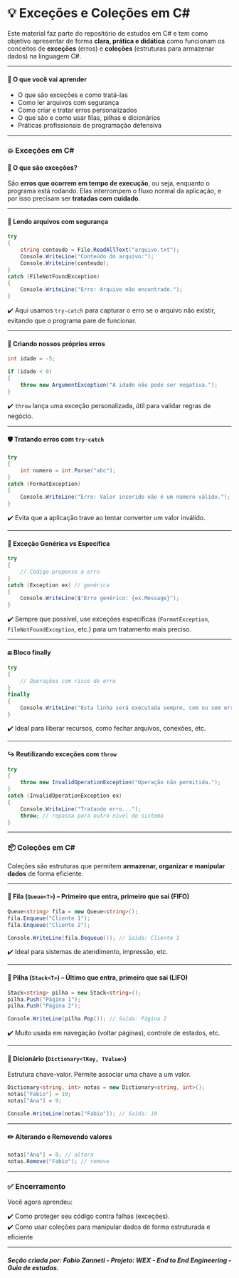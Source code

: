 # 💡 Exceções e Coleções em C#

Este material faz parte do repositório de estudos em C# e tem como objetivo apresentar de forma **clara, prática e didática** como funcionam os conceitos de **exceções** (erros) e **coleções** (estruturas para armazenar dados) na linguagem C#.

---

#### 📌 O que você vai aprender

- O que são exceções e como tratá-las  
- Como ler arquivos com segurança  
- Como criar e tratar erros personalizados  
- O que são e como usar filas, pilhas e dicionários  
- Práticas profissionais de programação defensiva  

---

### 💥 Exceções em C#

#### 🔹 O que são exceções?

São **erros que ocorrem em tempo de execução**, ou seja, enquanto o programa está rodando. Elas interrompem o fluxo normal da aplicação, e por isso precisam ser **tratadas com cuidado**.

---

#### 📁 Lendo arquivos com segurança

```csharp
try
{
    string conteudo = File.ReadAllText("arquivo.txt");
    Console.WriteLine("Conteúdo do arquivo:");
    Console.WriteLine(conteudo);
}
catch (FileNotFoundException)
{
    Console.WriteLine("Erro: Arquivo não encontrado.");
}
````

✔️ Aqui usamos `try-catch` para capturar o erro se o arquivo não existir, evitando que o programa pare de funcionar.

---

#### 🚨 Criando nossos próprios erros

```csharp
int idade = -5;

if (idade < 0)
{
    throw new ArgumentException("A idade não pode ser negativa.");
}
```

✔️ `throw` lança uma exceção personalizada, útil para validar regras de negócio.

---

#### 🛡️ Tratando erros com `try-catch`

```csharp
try
{
    int numero = int.Parse("abc");
}
catch (FormatException)
{
    Console.WriteLine("Erro: Valor inserido não é um número válido.");
}
```

✔️ Evita que a aplicação trave ao tentar converter um valor inválido.

---

#### 🧩 Exceção Genérica vs Específica

```csharp
try
{
    // Código propenso a erro
}
catch (Exception ex) // genérica
{
    Console.WriteLine($"Erro genérico: {ex.Message}");
}
```

✔️ Sempre que possível, use exceções específicas (`FormatException`, `FileNotFoundException`, etc.) para um tratamento mais preciso.

---

#### 🔚 Bloco finally

```csharp
try
{
    // Operações com risco de erro
}
finally
{
    Console.WriteLine("Esta linha será executada sempre, com ou sem erro.");
}
```

✔️ Ideal para liberar recursos, como fechar arquivos, conexões, etc.

---

#### ↪️ Reutilizando exceções com `throw`

```csharp
try
{
    throw new InvalidOperationException("Operação não permitida.");
}
catch (InvalidOperationException ex)
{
    Console.WriteLine("Tratando erro...");
    throw; // repassa para outro nível do sistema
}
```

---

### 📦 Coleções em C\#

Coleções são estruturas que permitem **armazenar, organizar e manipular dados** de forma eficiente.

---

#### 🔁 Fila (`Queue<T>`) – Primeiro que entra, primeiro que sai (FIFO)

```csharp
Queue<string> fila = new Queue<string>();
fila.Enqueue("Cliente 1");
fila.Enqueue("Cliente 2");

Console.WriteLine(fila.Dequeue()); // Saída: Cliente 1
```

✔️ Ideal para sistemas de atendimento, impressão, etc.

---

#### 🧱 Pilha (`Stack<T>`) – Último que entra, primeiro que sai (LIFO)

```csharp
Stack<string> pilha = new Stack<string>();
pilha.Push("Página 1");
pilha.Push("Página 2");

Console.WriteLine(pilha.Pop()); // Saída: Página 2
```

✔️ Muito usada em navegação (voltar páginas), controle de estados, etc.

---

#### 📘 Dicionário (`Dictionary<TKey, TValue>`)

Estrutura chave-valor. Permite associar uma chave a um valor.

```csharp
Dictionary<string, int> notas = new Dictionary<string, int>();
notas["Fabio"] = 10;
notas["Ana"] = 9;

Console.WriteLine(notas["Fabio"]); // Saída: 10
```

---

#### ✏️ Alterando e Removendo valores

```csharp
notas["Ana"] = 8; // altera
notas.Remove("Fabio"); // remove
```

---

### ✅ Encerramento

Você agora aprendeu:

✔️ Como proteger seu código contra falhas (exceções).  
✔️ Como usar coleções para manipular dados de forma estruturada e eficiente

---

##### Seção criada por: *Fabio Zanneti - Projeto: WEX - End to End Engineering* - Guia de estudos.